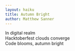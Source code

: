 ```yaml
---
layout: haiku
title: Autumn Bright
author: Matthew Sanner
---
```


In digital realm<br>
Hacktoberfest clouds converge<br>
Code blooms, autumn bright<br>